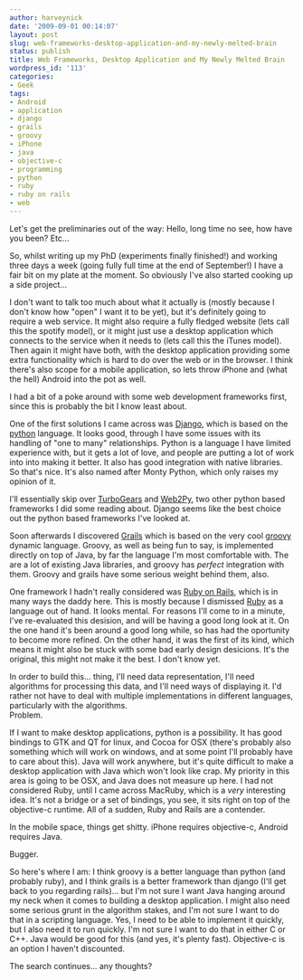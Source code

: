 ```yaml
---
author: harveynick
date: '2009-09-01 00:14:07'
layout: post
slug: web-frameworks-desktop-application-and-my-newly-melted-brain
status: publish
title: Web Frameworks, Desktop Application and My Newly Melted Brain
wordpress_id: '113'
categories:
- Geek
tags:
- Android
- application
- django
- grails
- groovy
- iPhone
- java
- objective-c
- programming
- python
- ruby
- ruby on rails
- web
---
```


Let's get the preliminaries out of the way: Hello, long time no see, how have you been? Etc...  

So, whilst writing up my PhD (experiments finally finished!) and working three days a week (going fully full time at the end of September!) I have a fair bit on my plate at the moment. So obviously I've also started cooking up a side project...  

<!-- more -->

I don't want to talk too much about what it actually is (mostly because I don't know how "open" I want it to be yet), but it's definitely going to require a web service. It might also require a fully fledged website (lets call this the spotify model), or it might just use a desktop application which connects to the service when it needs to (lets call this the iTunes model). Then again it might have both, with the desktop application providing some extra functionality which is hard to do over the web or in the browser. I think there's also scope for a mobile application, so lets throw iPhone and (what the hell) Android into the pot as well.  

I had a bit of a poke around with some web development frameworks first, since this is probably the bit I know least about.  

One of the first solutions I came across was [Django], which is based on the [python] language. It looks good, through I have some issues with its handling of "one to many" relationships. Python is a language I have limited experience with, but it gets a lot of love, and people are putting a lot of work into into making it better. It also has good integration with native libraries. So that's nice. It's also named after Monty Python, which only raises my opinion of it.  

[Django]: http://www.djangoproject.com/
[python]: http://www.python.org/

I'll essentially skip over [TurboGears] and [Web2Py], two other python based frameworks I did some reading about. Django seems like the best choice out the python based frameworks I've looked at.

[TurboGears]: http://turbogears.org/
[Web2Py]: http://www.web2py.com/

Soon afterwards I discovered [Grails] which is based on the very cool [groovy] dynamic language. Groovy, as well as being fun to say, is implemented directly on top of Java, by far the language I'm most comfortable with. The are a lot of existing Java libraries, and groovy has _perfect_ integration with them. Groovy and grails have some serious weight behind them, also.  

[Grails]: http://grails.org/
[groovy]: http://groovy.codehaus.org/

One framework I hadn't really considered was [Ruby on Rails], which is in many ways the daddy here. This is mostly because I dismissed [Ruby] as a language out of hand. It looks mental. For reasons I'll come to in a minute, I've re-evaluated this desision, and will be having a good long look at it. On the one hand it's been around a good long while, so has had the oportunity to become more refined. On the other hand, it was the first of its kind, which means it might also be stuck with some bad early design desicions. It's the original, this might not make it the best. I don't know yet.  

[Ruby on Rails]: http://rubyonrails.org/
[Ruby]: http://www.ruby-lang.org/

In order to build this... thing, I'll need data representation, I'll need algorithms for processing this data, and I'll need ways of displaying it. I'd rather not have to deal with multiple implementations in different languages, particularly with the algorithms.  
Problem.  

If I want to make desktop applications, python is a possibility. It has good bindings to GTK and QT for linux, and Cocoa for OSX (there's probably also something which will work on windows, and at some point I'll probably have to care about this). Java will work anywhere, but it's quite difficult to make a desktop application with Java which won't look like crap. My priority in this area is going to be OSX, and Java does not measure up here. I had not considered Ruby, until I came across MacRuby, which is a _very_ interesting idea. It's not a bridge or a set of bindings, you see, it sits right on top of the objective-c runtime. All of a sudden, Ruby and Rails are a contender.  

In the mobile space, things get shitty. iPhone requires objective-c, Android requires Java. 

Bugger.  

So here's where I am: I think groovy is a better language than python (and probably ruby), and I think grails is a better framework than django (I'll get back to you regarding rails)... but I'm not sure I want Java hanging around my neck when it comes to building a desktop application. I might also need some serious grunt in the algorithm stakes, and I'm not sure I want to do that in a scripting language. Yes, I need to be able to implement it quickly, but I also need it to run quickly. I'm not sure I want to do that in either C or C++. Java would be good for this (and yes, it's plenty fast). Objective-c is an option I haven't discounted.  

The search continues... any thoughts?
